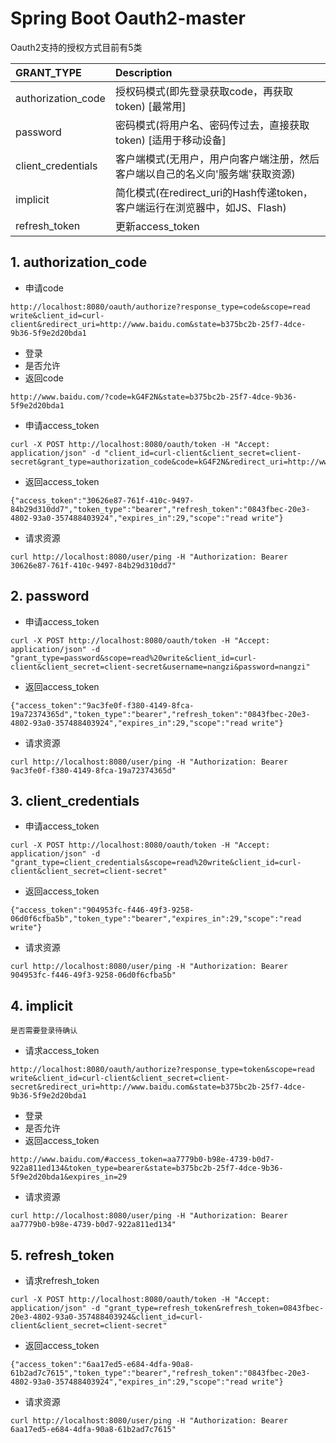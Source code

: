 # Spring Boot Oauth2-master

Oauth2支持的授权方式目前有5类

| **GRANT_TYPE** | **Description** |
|:-----------------|:------------------------------------------------------------------------|
|authorization_code|授权码模式(即先登录获取code，再获取token) [最常用]                           |
|password          |密码模式(将用户名、密码传过去，直接获取token) [适用于移动设备]                 |
|client_credentials|客户端模式(无用户，用户向客户端注册，然后客户端以自己的名义向'服务端'获取资源)   |
|implicit          |简化模式(在redirect_uri的Hash传递token，客户端运行在浏览器中，如JS、Flash)    |
|refresh_token     |更新access_token                                                          |

## 1. authorization_code
* 申请code
```
http://localhost:8080/oauth/authorize?response_type=code&scope=read write&client_id=curl-client&redirect_uri=http://www.baidu.com&state=b375bc2b-25f7-4dce-9b36-5f9e2d20bda1
```
* 登录
* 是否允许
* 返回code
```
http://www.baidu.com/?code=kG4F2N&state=b375bc2b-25f7-4dce-9b36-5f9e2d20bda1
```
* 申请access_token
```
curl -X POST http://localhost:8080/oauth/token -H "Accept: application/json" -d "client_id=curl-client&client_secret=client-secret&grant_type=authorization_code&code=kG4F2N&redirect_uri=http://www.baidu.com"
```
* 返回access_token
```
{"access_token":"30626e87-761f-410c-9497-84b29d310dd7","token_type":"bearer","refresh_token":"0843fbec-20e3-4802-93a0-357488403924","expires_in":29,"scope":"read write"}
```
* 请求资源
```
curl http://localhost:8080/user/ping -H "Authorization: Bearer 30626e87-761f-410c-9497-84b29d310dd7"
```

## 2. password
* 申请access_token
```
curl -X POST http://localhost:8080/oauth/token -H "Accept: application/json" -d "grant_type=password&scope=read%20write&client_id=curl-client&client_secret=client-secret&username=nangzi&password=nangzi"
```
* 返回access_token
```
{"access_token":"9ac3fe0f-f380-4149-8fca-19a72374365d","token_type":"bearer","refresh_token":"0843fbec-20e3-4802-93a0-357488403924","expires_in":29,"scope":"read write"}
```
* 请求资源
```
curl http://localhost:8080/user/ping -H "Authorization: Bearer 9ac3fe0f-f380-4149-8fca-19a72374365d"
```

## 3. client_credentials
* 申请access_token
```
curl -X POST http://localhost:8080/oauth/token -H "Accept: application/json" -d "grant_type=client_credentials&scope=read%20write&client_id=curl-client&client_secret=client-secret"
```
* 返回access_token
```
{"access_token":"904953fc-f446-49f3-9258-06d0f6cfba5b","token_type":"bearer","expires_in":29,"scope":"read write"}
```
* 请求资源
```
curl http://localhost:8080/user/ping -H "Authorization: Bearer 904953fc-f446-49f3-9258-06d0f6cfba5b"
```

## 4. implicit
`是否需要登录待确认`
* 请求access_token
```
http://localhost:8080/oauth/authorize?response_type=token&scope=read write&client_id=curl-client&client_secret=client-secret&redirect_uri=http://www.baidu.com&state=b375bc2b-25f7-4dce-9b36-5f9e2d20bda1
```
* 登录
* 是否允许
* 返回access_token
```
http://www.baidu.com/#access_token=aa7779b0-b98e-4739-b0d7-922a811ed134&token_type=bearer&state=b375bc2b-25f7-4dce-9b36-5f9e2d20bda1&expires_in=29
```
* 请求资源
```
curl http://localhost:8080/user/ping -H "Authorization: Bearer aa7779b0-b98e-4739-b0d7-922a811ed134"
```

## 5. refresh_token
* 请求refresh_token
```
curl -X POST http://localhost:8080/oauth/token -H "Accept: application/json" -d "grant_type=refresh_token&refresh_token=0843fbec-20e3-4802-93a0-357488403924&client_id=curl-client&client_secret=client-secret"
```
* 返回access_token
```
{"access_token":"6aa17ed5-e684-4dfa-90a8-61b2ad7c7615","token_type":"bearer","refresh_token":"0843fbec-20e3-4802-93a0-357488403924","expires_in":29,"scope":"read write"}
```
* 请求资源
```
curl http://localhost:8080/user/ping -H "Authorization: Bearer 6aa17ed5-e684-4dfa-90a8-61b2ad7c7615"
```
